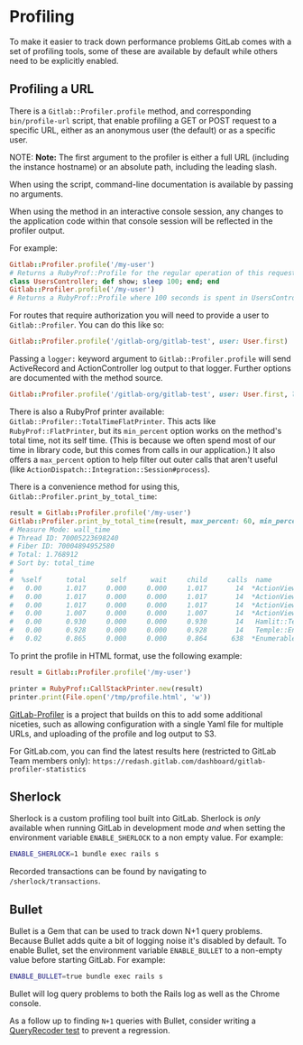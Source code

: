 # Profiling

To make it easier to track down performance problems GitLab comes with a set of
profiling tools, some of these are available by default while others need to be
explicitly enabled.

## Profiling a URL

There is a `Gitlab::Profiler.profile` method, and corresponding
`bin/profile-url` script, that enable profiling a GET or POST request to a
specific URL, either as an anonymous user (the default) or as a specific user.

NOTE: **Note:** The first argument to the profiler is either a full URL
(including the instance hostname) or an absolute path, including the
leading slash.

When using the script, command-line documentation is available by passing no
arguments.

When using the method in an interactive console session, any changes to the
application code within that console session will be reflected in the profiler
output.

For example:

```ruby
Gitlab::Profiler.profile('/my-user')
# Returns a RubyProf::Profile for the regular operation of this request
class UsersController; def show; sleep 100; end; end
Gitlab::Profiler.profile('/my-user')
# Returns a RubyProf::Profile where 100 seconds is spent in UsersController#show
```

For routes that require authorization you will need to provide a user to
`Gitlab::Profiler`. You can do this like so:

```ruby
Gitlab::Profiler.profile('/gitlab-org/gitlab-test', user: User.first)
```

Passing a `logger:` keyword argument to `Gitlab::Profiler.profile` will send
ActiveRecord and ActionController log output to that logger. Further options are
documented with the method source.

```ruby
Gitlab::Profiler.profile('/gitlab-org/gitlab-test', user: User.first, logger: Logger.new(STDOUT))
```

There is also a RubyProf printer available:
`Gitlab::Profiler::TotalTimeFlatPrinter`. This acts like
`RubyProf::FlatPrinter`, but its `min_percent` option works on the method's
total time, not its self time. (This is because we often spend most of our time
in library code, but this comes from calls in our application.) It also offers a
`max_percent` option to help filter out outer calls that aren't useful (like
`ActionDispatch::Integration::Session#process`).

There is a convenience method for using this,
`Gitlab::Profiler.print_by_total_time`:

```ruby
result = Gitlab::Profiler.profile('/my-user')
Gitlab::Profiler.print_by_total_time(result, max_percent: 60, min_percent: 2)
# Measure Mode: wall_time
# Thread ID: 70005223698240
# Fiber ID: 70004894952580
# Total: 1.768912
# Sort by: total_time
#
#  %self      total      self      wait     child     calls  name
#   0.00      1.017     0.000     0.000     1.017       14  *ActionView::Helpers::RenderingHelper#render
#   0.00      1.017     0.000     0.000     1.017       14  *ActionView::Renderer#render_partial
#   0.00      1.017     0.000     0.000     1.017       14  *ActionView::PartialRenderer#render
#   0.00      1.007     0.000     0.000     1.007       14  *ActionView::PartialRenderer#render_partial
#   0.00      0.930     0.000     0.000     0.930       14   Hamlit::TemplateHandler#call
#   0.00      0.928     0.000     0.000     0.928       14   Temple::Engine#call
#   0.02      0.865     0.000     0.000     0.864      638  *Enumerable#inject
```

To print the profile in HTML format, use the following example:

```ruby
result = Gitlab::Profiler.profile('/my-user')

printer = RubyProf::CallStackPrinter.new(result)
printer.print(File.open('/tmp/profile.html', 'w'))
```

[GitLab-Profiler](https://gitlab.com/gitlab-com/gitlab-profiler) is a project
that builds on this to add some additional niceties, such as allowing
configuration with a single Yaml file for multiple URLs, and uploading of the
profile and log output to S3.

For GitLab.com, you can find the latest results here (restricted to GitLab Team members only):
`https://redash.gitlab.com/dashboard/gitlab-profiler-statistics`

## Sherlock

Sherlock is a custom profiling tool built into GitLab. Sherlock is _only_
available when running GitLab in development mode _and_ when setting the
environment variable `ENABLE_SHERLOCK` to a non empty value. For example:

```sh
ENABLE_SHERLOCK=1 bundle exec rails s
```

Recorded transactions can be found by navigating to `/sherlock/transactions`.

## Bullet

Bullet is a Gem that can be used to track down N+1 query problems. Because
Bullet adds quite a bit of logging noise it's disabled by default. To enable
Bullet, set the environment variable `ENABLE_BULLET` to a non-empty value before
starting GitLab. For example:

```sh
ENABLE_BULLET=true bundle exec rails s
```

Bullet will log query problems to both the Rails log as well as the Chrome
console.

As a follow up to finding `N+1` queries with Bullet, consider writing a [QueryRecoder test](query_recorder.md) to prevent a regression.

